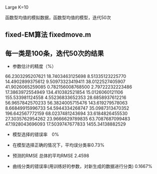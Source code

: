 

Large K=10

 函数型均值的模拟数据，函数型均值的模型，迭代50次

##  fixed-EM算法  fixedmove.m





## 每一类是100条，迭代50次的结果

- 参数估计的精度（%）

66.2303295207621	18.7403463125698	8.51335123225770
14.4902899375612	9.50973323419411	38.0122527405907
41.9026065259085	0.782156008768500	2.79722232223486
17.3863972554949	134.410382521854	15.0126060121106
155.533981124558	4.55236833652353	28.6858937612216
56.9657842570233	56.3824005715476	143.619279578063
8.66849915996733	54.5944334268747	35.0987313470352
196.642567772159	68.0237481243694	33.6184826455530
27.3035762954262	23.9666629789835	63.7087687099483
47.1928043696093	17.5039747677833	1455.34138882529

- 模型选择的错误率　0%
- 在模型选择正确的情况下，平均误分类率0.73%

- 预测的RMSE
 总体的平均RMSE  2.4598

- 曲线分类的错误率(用训练好的参数，对新生成的数据进行分类)
0.1667%
